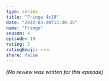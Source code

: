 ```yaml
---
type: series
title: "Fringe 4x19"
date: "2022-03-20T13:40:35"
name: "Fringe"
season: 4
episode: 19
rating: 3
ratingEmoji: ⭐️⭐️⭐️
share: false
---
```


_[No review was written for this episode]_
